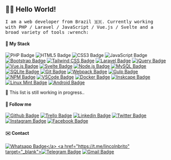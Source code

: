 ## :man_technologist: Hello World!
<samp>
 I am a web developer from Brazil 🇧🇷. Currently working with PHP / Laravel / JavaScript / Vue.js / Svelte and a broad variety of tools :wrench:
</samp>


#### :rocket: My Stack
![PHP Badge](https://img.shields.io/badge/-PHP-777BB4?style=flat&logo=php&logoColor=white)
![HTML5 Badge](https://img.shields.io/badge/-HTML5-E34F26?style=flat&logo=html5&logoColor=white)
![CSS3 Badge](https://img.shields.io/badge/-CSS3-1572B6?style=flat&logo=css3&logoColor=white)
![JavaScript Badge](https://img.shields.io/badge/-JavaScript-yellow?style=flat&logo=javascript&logoColor=white)
<a href="https://getbootstrap.com/" target="_blank"> ![Bootstrap Badge](https://img.shields.io/badge/-Bootstrap-563D7C?style=flat&logo=bootstrap&logoColor=white)</a>
<a href="https://tailwindcss.com/" target="_blank">![Tailwind CSS Badge](https://img.shields.io/badge/-Tailwind%20CSS-38B2AC?style=flat&logo=tailwind-css&logoColor=white)</a>
<a href="https://laravel.com" target="_blank"> ![Laravel Badge](https://img.shields.io/badge/-Laravel-FF2D20?style=flat&logo=laravel&logoColor=white)</a>
<a href="https://jquery.com" target="_blank"> ![jQuery Badge](https://img.shields.io/badge/-jQuery-0769AD?style=flat&logo=jquery&logoColor=white)</a>
<a href="https://vuejs.org" target="_blank"> ![Vue.js Badge](https://img.shields.io/badge/-Vue.js-4FC08D?style=flat&logo=vue.js&logoColor=white)</a>
<a href="https://svelte.dev" target="_blank"> ![Svelte Badge](https://img.shields.io/badge/-Svelte-FF3E00?style=flat&logo=svelte&logoColor=white)</a>
<a href="https://nodejs.org" target="_blank"> ![Node.js Badge](https://img.shields.io/badge/-Node.js-339933?style=flat&logo=node.js&logoColor=white)</a>
<a href="https://mysql.com" target="_blank"> ![MySQL Badge](https://img.shields.io/badge/-MySQL-4479A1?style=flat&logo=mysql&logoColor=white)</a>
<a href="https://sqlite.org" target="_blank"> ![SQLite Badge](https://img.shields.io/badge/-SQLite-003B57?style=flat&logo=sqlite&logoColor=white)</a>
<a href="https://git-scm.com" target="_blank"> ![Git Badge](https://img.shields.io/badge/-Git-F05032?style=flat&logo=git&logoColor=white)</a>
<a href="https://webpack.js.org" target="_blank"> ![Webpack Badge](https://img.shields.io/badge/-Webpack-8DD6F9?style=flat&logo=webpack&logoColor=white)</a>
<a href="https://gulpjs.com" target="_blank"> ![Gulp Badge](https://img.shields.io/badge/-Gulp-CF4647?style=flat&logo=gulp&logoColor=white)</a>
<a href="https://npmjs.com" target="_blank"> ![NPM Badge](https://img.shields.io/badge/-NPM-CB3837?style=flat&logo=npm&logoColor=white)</a>
<a href="https://code.visualstudio.com" target="_blank"> ![VSCode Badge](https://img.shields.io/badge/-VSCode-007ACC?style=flat&logo=visual-studio-code&logoColor=white)</a>
<a href="https://docker.com" target="_blank"> ![Docker Badge](https://img.shields.io/badge/-Docker-2496ED?style=flat&logo=docker&logoColor=white)</a>
<a href="https://inkscape.org" target="_blank"> ![Inskcape Badge](https://img.shields.io/badge/-Inskcape-000000?style=flat&logo=inkscape&logoColor=white)</a>
<a href="https://linuxmint.com" target="_blank"> ![Linux Mint Badge](https://img.shields.io/badge/-Linux%20Mint-87CF3E?style=flat&logo=linux-mint&logoColor=white)</a>
<a href="https://android.com" target="_blank"> ![Android Badge](https://img.shields.io/badge/-Android-3DDC84?style=flat&logo=android&logoColor=white)</a>

:construction: This list is still working in progress..

#### :link: Follow me
<a href="https://github.com/lincolnbrito" target="_blank">![Github Badge](https://img.shields.io/badge/-Github-000?style=flat&logo=Github&logoColor=white&link=https://github.com/lincolnbrito)</a>
<a href="https://trello.com/lincolnbrito" target="_blank">![Trello Badge](https://img.shields.io/badge/-Trello-0079BF?style=flat&logo=trello&logoColor=white&link=https://trello.com/lincolnbrito)<a>
<a href="https://www.linkedin.com/in/lincolnbrito/" target="_blank">![Linkedin Badge](https://img.shields.io/badge/-LinkedIn-blue?style=flat&logo=Linkedin&logoColor=white&link=https://www.linkedin.com/in/lincolnbrito)</a>
<a href="https://twitter.com/lincolnsbrito" target="_blank">![Twitter Badge](https://img.shields.io/badge/-Twitter-1ca0f1?style=flat&labelColor=1ca0f1&logo=twitter&logoColor=white&link=https://twitter.com/lincolnsbrito)</a>
<a href="https://instagram.com/lincolnsbrito" target="_blank">![Instagram Badge](https://img.shields.io/badge/-Instagram-E4405F?style=flat&logo=instagram&logoColor=white&link=https://instagram.com/lincolnsbrito)</a>
<a href="https://facebook.com/lincolnsbrito" target="_blank">![Facebook Badge](https://img.shields.io/badge/-Facebook-3B5998?style=flat&logo=facebook&logoColor=white&link=https://facebook.com/lincolnsbrito)</a>

#### :envelope: Contact

<a href="https://api.whatsapp.com/send?phone=5577999999878&text=Olá!" target="_blank">![Whatsapp Badge](https://img.shields.io/badge/-Whatsapp-4CA143?style=flat&labelColor=4CA143&logo=whatsapp&logoColor=white&link=https://api.whatsapp.com/send?phone=5512988344336&text=Olá!)</a>
<a href="https://t.me/lincolnbrito" target="_blank">![Telegram Badge](https://img.shields.io/badge/-Telegram-1ca0f1?style=flat&labelColor=1ca0f1&logo=telegram&logoColor=white&link=https://t.me/lincolnbrito)</a>
<a href="mailto:lincoln.sbrito@gmail.com" target="_blank">![Gmail Badge](https://img.shields.io/badge/-Gmail-c14438?style=flat&logo=Gmail&logoColor=white&link=mailto:lincoln.sbrito@gmail.com)</a>
